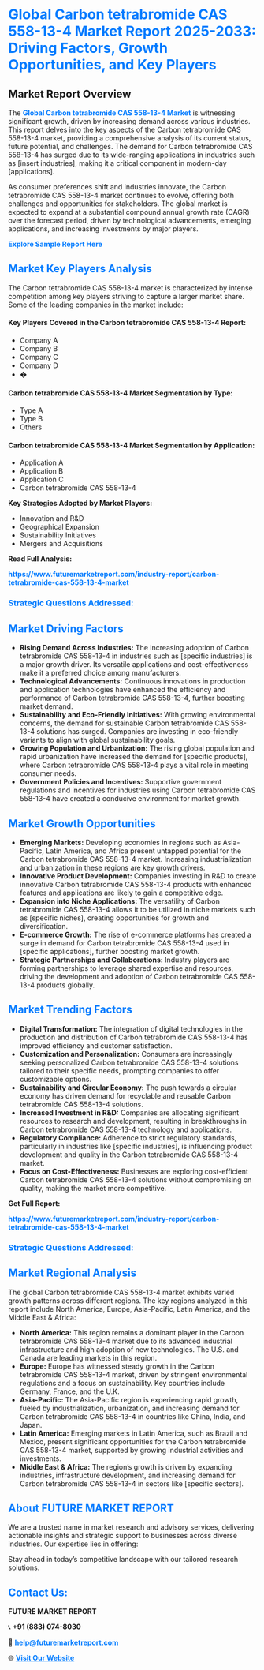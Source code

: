 <h1 style="color: #007BFF;">Global Carbon tetrabromide CAS 558-13-4 Market Report 2025-2033: Driving Factors, Growth Opportunities, and Key Players</h1>

<section id="overview">
<h2>Market Report Overview</h2>
<p>The <a href="https://www.futuremarketreport.com/industry-report/carbon-tetrabromide-cas-558-13-4-market" style="color: #007BFF; text-decoration: none;"><strong>Global Carbon tetrabromide CAS 558-13-4 Market</strong></a> is witnessing significant growth, driven by increasing demand across various industries. This report delves into the key aspects of the Carbon tetrabromide CAS 558-13-4 market, providing a comprehensive analysis of its current status, future potential, and challenges. The demand for Carbon tetrabromide CAS 558-13-4 has surged due to its wide-ranging applications in industries such as [insert industries], making it a critical component in modern-day [applications].</p>
<p>As consumer preferences shift and industries innovate, the Carbon tetrabromide CAS 558-13-4 market continues to evolve, offering both challenges and opportunities for stakeholders. The global market is expected to expand at a substantial compound annual growth rate (CAGR) over the forecast period, driven by technological advancements, emerging applications, and increasing investments by major players.</p>
</section>

<section id="overview">
<p><a href="https://www.futuremarketreport.com/request-sample/reportId=116723" style="color: #007BFF; text-decoration: none;"><strong>Explore Sample Report Here</strong></a></p>
</section>

<section id="key-players">
<h2 style="color: #007BFF;">Market Key Players Analysis</h2>
<p>The Carbon tetrabromide CAS 558-13-4 market is characterized by intense competition among key players striving to capture a larger market share. Some of the leading companies in the market include:</p>
<h4>Key Players Covered in the Carbon tetrabromide CAS 558-13-4 Report:</h4>
<ul><li>Company A</li><li>Company B</li><li>Company C</li><li>Company D</li><li>�</li></ul>
<h4>Carbon tetrabromide CAS 558-13-4 Market Segmentation by Type:</h4>
<ul><li>Type A</li><li>Type B</li><li>Others</li></ul>

<h4>Carbon tetrabromide CAS 558-13-4 Market Segmentation by Application:</h4>
<ul><li>Application A</li><li>Application B</li><li>Application C</li><li>Carbon tetrabromide CAS 558-13-4</li></ul>
<p><strong>Key Strategies Adopted by Market Players:</strong></p>
<ul>
<li>Innovation and R&D</li>
<li>Geographical Expansion</li>
<li>Sustainability Initiatives</li>
<li>Mergers and Acquisitions</li>
</ul>
</section>

<section>
<p><strong>Read Full Analysis: </strong></p><a href="https://www.futuremarketreport.com/industry-report/carbon-tetrabromide-cas-558-13-4-market" style="color: #007BFF; text-decoration: none;"><strong>https://www.futuremarketreport.com/industry-report/carbon-tetrabromide-cas-558-13-4-market</strong></a>
<h3 style="color: #007BFF;">Strategic Questions Addressed:</h3>
</section>

<section id="driving-factors">
<h2 style="color: #007BFF;">Market Driving Factors</h2>
<ul>
<li><strong>Rising Demand Across Industries:</strong> The increasing adoption of Carbon tetrabromide CAS 558-13-4 in industries such as [specific industries] is a major growth driver. Its versatile applications and cost-effectiveness make it a preferred choice among manufacturers.</li>
<li><strong>Technological Advancements:</strong> Continuous innovations in production and application technologies have enhanced the efficiency and performance of Carbon tetrabromide CAS 558-13-4, further boosting market demand.</li>
<li><strong>Sustainability and Eco-Friendly Initiatives:</strong> With growing environmental concerns, the demand for sustainable Carbon tetrabromide CAS 558-13-4 solutions has surged. Companies are investing in eco-friendly variants to align with global sustainability goals.</li>
<li><strong>Growing Population and Urbanization:</strong> The rising global population and rapid urbanization have increased the demand for [specific products], where Carbon tetrabromide CAS 558-13-4 plays a vital role in meeting consumer needs.</li>
<li><strong>Government Policies and Incentives:</strong> Supportive government regulations and incentives for industries using Carbon tetrabromide CAS 558-13-4 have created a conducive environment for market growth.</li>
</ul>
</section>

<section id="growth-opportunities">
<h2 style="color: #007BFF;">Market Growth Opportunities</h2>
<ul>
<li><strong>Emerging Markets:</strong> Developing economies in regions such as Asia-Pacific, Latin America, and Africa present untapped potential for the Carbon tetrabromide CAS 558-13-4 market. Increasing industrialization and urbanization in these regions are key growth drivers.</li>
<li><strong>Innovative Product Development:</strong> Companies investing in R&D to create innovative Carbon tetrabromide CAS 558-13-4 products with enhanced features and applications are likely to gain a competitive edge.</li>
<li><strong>Expansion into Niche Applications:</strong> The versatility of Carbon tetrabromide CAS 558-13-4 allows it to be utilized in niche markets such as [specific niches], creating opportunities for growth and diversification.</li>
<li><strong>E-commerce Growth:</strong> The rise of e-commerce platforms has created a surge in demand for Carbon tetrabromide CAS 558-13-4 used in [specific applications], further boosting market growth.</li>
<li><strong>Strategic Partnerships and Collaborations:</strong> Industry players are forming partnerships to leverage shared expertise and resources, driving the development and adoption of Carbon tetrabromide CAS 558-13-4 products globally.</li>
</ul>
</section>

<section id="trending-factors">
<h2 style="color: #007BFF;">Market Trending Factors</h2>
<ul>
<li><strong>Digital Transformation:</strong> The integration of digital technologies in the production and distribution of Carbon tetrabromide CAS 558-13-4 has improved efficiency and customer satisfaction.</li>
<li><strong>Customization and Personalization:</strong> Consumers are increasingly seeking personalized Carbon tetrabromide CAS 558-13-4 solutions tailored to their specific needs, prompting companies to offer customizable options.</li>
<li><strong>Sustainability and Circular Economy:</strong> The push towards a circular economy has driven demand for recyclable and reusable Carbon tetrabromide CAS 558-13-4 solutions.</li>
<li><strong>Increased Investment in R&D:</strong> Companies are allocating significant resources to research and development, resulting in breakthroughs in Carbon tetrabromide CAS 558-13-4 technology and applications.</li>
<li><strong>Regulatory Compliance:</strong> Adherence to strict regulatory standards, particularly in industries like [specific industries], is influencing product development and quality in the Carbon tetrabromide CAS 558-13-4 market.</li>
<li><strong>Focus on Cost-Effectiveness:</strong> Businesses are exploring cost-efficient Carbon tetrabromide CAS 558-13-4 solutions without compromising on quality, making the market more competitive.</li>
</ul>
</section>

<section>
<p><strong>Get Full Report: </strong></p><a href="https://www.futuremarketreport.com/industry-report/carbon-tetrabromide-cas-558-13-4-market" style="color: #007BFF; text-decoration: none;"><strong>https://www.futuremarketreport.com/industry-report/carbon-tetrabromide-cas-558-13-4-market</strong></a>
<h3 style="color: #007BFF;">Strategic Questions Addressed:</h3>
</section>


<section id="regional-analysis">
<h2 style="color: #007BFF;">Market Regional Analysis</h2>
<p>The global Carbon tetrabromide CAS 558-13-4 market exhibits varied growth patterns across different regions. The key regions analyzed in this report include North America, Europe, Asia-Pacific, Latin America, and the Middle East & Africa:</p>
<ul>
<li><strong>North America:</strong> This region remains a dominant player in the Carbon tetrabromide CAS 558-13-4 market due to its advanced industrial infrastructure and high adoption of new technologies. The U.S. and Canada are leading markets in this region.</li>
<li><strong>Europe:</strong> Europe has witnessed steady growth in the Carbon tetrabromide CAS 558-13-4 market, driven by stringent environmental regulations and a focus on sustainability. Key countries include Germany, France, and the U.K.</li>
<li><strong>Asia-Pacific:</strong> The Asia-Pacific region is experiencing rapid growth, fueled by industrialization, urbanization, and increasing demand for Carbon tetrabromide CAS 558-13-4 in countries like China, India, and Japan.</li>
<li><strong>Latin America:</strong> Emerging markets in Latin America, such as Brazil and Mexico, present significant opportunities for the Carbon tetrabromide CAS 558-13-4 market, supported by growing industrial activities and investments.</li>
<li><strong>Middle East & Africa:</strong> The region’s growth is driven by expanding industries, infrastructure development, and increasing demand for Carbon tetrabromide CAS 558-13-4 in sectors like [specific sectors].</li>
</ul>
</section>

<footer>
<h2 style="color: #007BFF;">About FUTURE MARKET REPORT</h2>
<p>We are a trusted name in market research and advisory services, delivering actionable insights and strategic support to businesses across diverse industries. Our expertise lies in offering:</p>

<p>Stay ahead in today’s competitive landscape with our tailored research solutions.</p>

<h2 style="color: #007BFF;">Contact Us:</h2>
<p><strong>FUTURE MARKET REPORT</strong></p>
<p>📞 <strong>+91 (883) 074-8030</strong></p>
<p>📧 <strong><a href="mailto:help@futuremarketreport.com" style="color: #007BFF;">help@futuremarketreport.com</a></strong></p>
<p>🌐 <strong><a href="https://www.futuremarketreport.com/" style="color: #007BFF;">Visit Our Website</a></strong></p>
</footer>